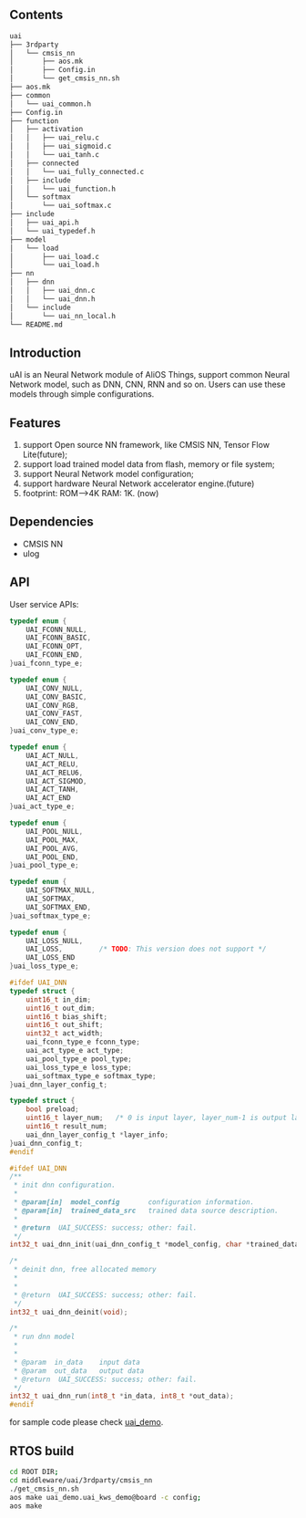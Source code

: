 ## Contents

```sh
uai
├── 3rdparty
│   └── cmsis_nn
│       ├── aos.mk
│       ├── Config.in
│       └── get_cmsis_nn.sh
├── aos.mk
├── common
│   └── uai_common.h
├── Config.in
├── function
│   ├── activation
│   │   ├── uai_relu.c
│   │   ├── uai_sigmoid.c
│   │   └── uai_tanh.c
│   ├── connected
│   │   └── uai_fully_connected.c
│   ├── include
│   │   └── uai_function.h
│   └── softmax
│       └── uai_softmax.c
├── include
│   ├── uai_api.h
│   └── uai_typedef.h
├── model
│   └── load
│       ├── uai_load.c
│       └── uai_load.h
├── nn
│   ├── dnn
│   │   ├── uai_dnn.c
│   │   └── uai_dnn.h
│   └── include
│       └── uai_nn_local.h
└── README.md

```

## Introduction

uAI is an Neural Network module of AliOS Things, support common Neural Network model, such as DNN, CNN, RNN and so on. Users can use these models through simple configurations.

## Features

1. support Open source NN framework, like CMSIS NN, Tensor Flow Lite(future);
2. support load trained model data from flash, memory or file system;
3. support Neural Network model configuration;
4. support hardware Neural Network accelerator engine.(future)
5. footprint: ROM-->4K RAM: 1K. (now)

## Dependencies

* CMSIS NN
* ulog

## API

User service APIs:

```c
typedef enum {
    UAI_FCONN_NULL,
    UAI_FCONN_BASIC,
    UAI_FCONN_OPT,
    UAI_FCONN_END,
}uai_fconn_type_e;

typedef enum {
    UAI_CONV_NULL,
    UAI_CONV_BASIC,
    UAI_CONV_RGB,
    UAI_CONV_FAST,
    UAI_CONV_END,
}uai_conv_type_e;

typedef enum {
    UAI_ACT_NULL,
    UAI_ACT_RELU,
    UAI_ACT_RELU6,
    UAI_ACT_SIGMOD,
    UAI_ACT_TANH,
    UAI_ACT_END
}uai_act_type_e;

typedef enum {
    UAI_POOL_NULL,
    UAI_POOL_MAX,
    UAI_POOL_AVG,
    UAI_POOL_END,
}uai_pool_type_e;

typedef enum {
    UAI_SOFTMAX_NULL,
    UAI_SOFTMAX,
    UAI_SOFTMAX_END,
}uai_softmax_type_e;

typedef enum {
    UAI_LOSS_NULL,
    UAI_LOSS,         /* TODO: This version does not support */
    UAI_LOSS_END
}uai_loss_type_e;

#ifdef UAI_DNN
typedef struct {
    uint16_t in_dim;
    uint16_t out_dim;
    uint16_t bias_shift;
    uint16_t out_shift;
    uint32_t act_width;
    uai_fconn_type_e fconn_type;
    uai_act_type_e act_type;
    uai_pool_type_e pool_type;
    uai_loss_type_e loss_type;
    uai_softmax_type_e softmax_type;
}uai_dnn_layer_config_t;

typedef struct {
    bool preload;
    uint16_t layer_num;   /* 0 is input layer, layer_num-1 is output layer */
    uint16_t result_num;
    uai_dnn_layer_config_t *layer_info;
}uai_dnn_config_t;
#endif

#ifdef UAI_DNN
/**
 * init dnn configuration.
 *
 * @param[in]  model_config       configuration information.
 * @param[in]  trained_data_src   trained data source description.
 *
 * @return  UAI_SUCCESS: success; other: fail.
 */
int32_t uai_dnn_init(uai_dnn_config_t *model_config, char *trained_data_src);

/*
 * deinit dnn, free allocated memory
 *
 *
 * @return  UAI_SUCCESS: success; other: fail.
 */
int32_t uai_dnn_deinit(void);

/*
 * run dnn model
 *
 *
 * @param  in_data    input data
 * @param  out_data   output data
 * @return  UAI_SUCCESS: success; other: fail.
 */
int32_t uai_dnn_run(int8_t *in_data, int8_t *out_data);
#endif

```
for sample code please check [uai_demo](../../../app/example/uai_demo/).

## RTOS build
```sh
cd ROOT DIR;
cd middleware/uai/3rdparty/cmsis_nn
./get_cmsis_nn.sh
aos make uai_demo.uai_kws_demo@board -c config;
aos make
```



